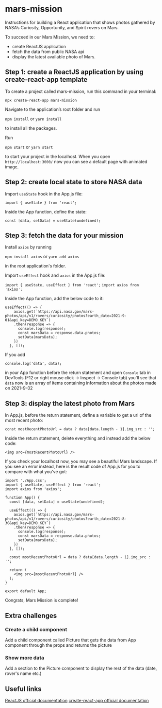 # mars-mission

Instructions for building a React application that shows photos gathered by NASA’s Curiosity, Opportunity, and Spirit rovers on Mars.

To succeed in our Mars Mission, we need to:

- create ReactJS application
- fetch the data from public NASA api
- display the latest available photo of Mars.
## Step 1: create a ReactJS application by using create-react-app template

To create a project called mars-mission, run this command in your terminal:

`npx create-react-app mars-mission`

Navigate to the application’s root folder and run

`npm install` or `yarn install`

to install all the packages.

Run

`npm start` or `yarn start`

to start your project in the localhost. When you open `http://localhost:3000/` now you can see a default page with animated image.

## Step 2: create local state to store NASA data

Import `useState` hook in the App.js file:

`import { useState } from 'react';`

Inside the App function, define the state:

`const [data, setData] = useState(undefined);`

## Step 3: fetch the data for your mission

Install `axios` by running

`npm install axios` or `yarn add axios`

in the root application's folder.

Import `useEffect` hook and `axios` in the App.js file:

`import { useState, useEffect } from 'react';`
`import axios from 'axios';`

Inside the App function, add the below code to it:

```
useEffect(() => {
    axios.get(`https://api.nasa.gov/mars-photos/api/v1/rovers/curiosity/photos?earth_date=2021-9-01&api_key=DEMO_KEY`)
    .then(response => {
      console.log(response);
      const marsData = response.data.photos;
      setData(marsData);
    })
  }, []);
```
If you add

`console.log('data', data);`

in your App function before the return statement and open `Console` tab in DevTools (F12 or right mouse click -> Inspect -> Console tab)  you'll see that `data` now is an array of items containing information about the photos made on 2021-9-02

## Step 3: display the latest photo from Mars

In App.js, before the return statement, define a variable to get a url of the most recent photo:

```
const mostRecentPhotoUrl = data ? data[data.length - 1].img_src : '';
```

Inside the return statement, delete everything and instead add the below code:

```
<img src={mostRecentPhotoUrl} />
```
If you check your localhost now, you may see a beautiful Mars landscape. If you see an error instead, here is the result code of App.js for you to compare with what you've got:

```
import './App.css';
import { useState, useEffect } from 'react';
import axios from 'axios';

function App() {
  const [data, setData] = useState(undefined);

  useEffect(() => {
    axios.get(`https://api.nasa.gov/mars-photos/api/v1/rovers/curiosity/photos?earth_date=2021-8-30&api_key=DEMO_KEY`)
    .then(response => {
      console.log(response);
      const marsData = response.data.photos;
      setData(marsData);
    })
  }, []);

  const mostRecentPhotoUrl = data ? data[data.length - 1].img_src : '';

  return (
    <img src={mostRecentPhotoUrl} />
  );
}

export default App;
```

Congrats, Mars Mission is complete!

## Extra challenges

### Create a child component

Add a child component called Picture that gets the data from App component through the props and returns the picture

### Show more data

Add a section to the Picture component to display the rest of the data (date, rover's name etc.)

## Useful links

[ReactJS official documentation](https://reactjs.org/)
[create-react-app official documentation](https://create-react-app.dev/)
